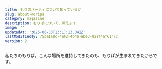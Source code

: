 ```yaml
---
title: もりのパーティについて知っているか
slug: about-moripa
category: magazine
description: もりぱについて、教えます
image: ''
updatedAt: '2025-06-03T13:17:13.042Z'
lastModifiedBy: 75ba1a8c-4e02-4b4b-abe3-92ef4af6147c
version: 2
---
```

私たちのもりぱ。こんな場所を維持してきたのも、もりぱが生まれてきたからです。

